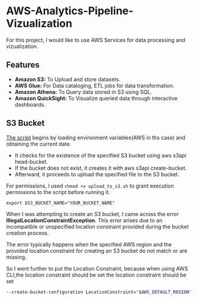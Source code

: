 # AWS-Analytics-Pipeline-Vizualization
For this project, I would like to use AWS Services for data processing and vizualization.

## Features

- **Amazon S3:** To Upload and store datasets.
- **AWS Glue:** For Data cataloging, ETL jobs for data transformation.
- **Amazon Athena:** To Query data stored in S3 using SQL.
- **Amazon QuickSight:** To Visualize queried data through interactive dashboards.


## S3 Bucket
[The script](https://github.com/Firdous2307/aws-analytics-pipeline-viz/blob/main/s3-bucket/script) begins by loading environment variables(AWS in ths case) and obtaining the current date.
- It checks for the existence of the specified S3 bucket using aws s3api head-bucket. 
- If the bucket does not exist, it creates it with aws s3api create-bucket. 
- Afterward, it proceeds to upload the specified file to the S3 bucket.

For permissions, I used `chmod +x upload_to_s3.sh` to grant execution permissions to the script before running it.

``` env
export $S3_BUCKET_NAME="YOUR_BUCKET_NAME"
```

When I was attempting to create an S3 bucket, I came across the  error **IllegalLocationConstraintException**. This error arises due to an incompatible or unspecified location constraint provided during the bucket creation process.

The error typically happens when the specified AWS region and the provided location constraint for creating an S3 bucket do not match or are missing.

So I went further to put the Location Constraint, because when using AWS CLI,the location constraint should be set the location constraint should be set 

```sh
--create-bucket-configuration LocationConstraint="$AWS_DEFAULT_REGION"; 
```